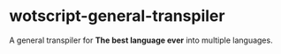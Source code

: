# wotscript-general-transpiler
A general transpiler for **The best language ever** into multiple languages.